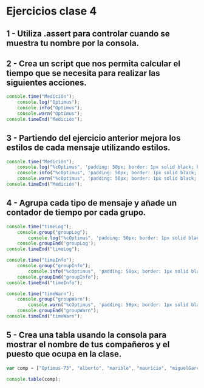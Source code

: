 # Ejercicios clase 4

## **1 -** Utiliza .assert para controlar cuando se muestra tu nombre por la consola.

## **2 -** Crea un script que nos permita calcular el tiempo que se necesita para realizar las siguientes acciones.

```javascript
console.time("Medición");
	console.log("Optimus");
	console.info("Optimus");
	console.warn("Optimus");
console.timeEnd("Medición");
```

## **3 -** Partiendo del ejercicio anterior mejora los estilos de cada mensaje utilizando estilos.

```javascript
console.time("Medición");
	console.log("%cOptimus", 'padding: 50px; border: 1px solid black; border-radius: 10px; text-align: center; font-size: 20px; background-color: white; color: black;');
	console.info("%cOptimus", 'padding: 50px; border: 1px solid black; border-radius: 10px; text-align: center; font-size: 20px; background-color: #82b1ff; color: white;');
	console.warn("%cOptimus", 'padding: 50px; border: 1px solid black; border-radius: 10px; text-align: center; font-size: 20px; background-color: #ffff8d; color: black;');
console.timeEnd("Medición");
```

## **4 -** Agrupa cada tipo de mensaje y añade un contador de tiempo por cada grupo.

```javascript
console.time("timeLog");
	console.group("groupLog");
		console.log("%cOptimus", 'padding: 50px; border: 1px solid black; border-radius: 10px; text-align: center; font-size: 20px; background-color: white; color: black;');
	console.groupEnd('groupLog');
console.timeEnd("timeLog");

console.time("timeInfo");
	console.group("groupInfo");
		console.info("%cOptimus", 'padding: 50px; border: 1px solid black; border-radius: 10px; text-align: center; font-size: 20px; background-color: #82b1ff; color: white;');
	console.groupEnd("groupInfo");
console.timeEnd("timeInfo");

console.time("timeWarn");
	console.group("groupWarn");
		console.warn("%cOptimus", 'padding: 50px; border: 1px solid black; border-radius: 10px; text-align: center; font-size: 20px; background-color: #ffff8d; color: black;');
	console.groupEnd("groupWarn");
console.timeEnd("timeWarn");
```

## **5 -** Crea una tabla usando la consola para mostrar el nombre de tus compañeros y el puesto que ocupa en la clase.

```javascript
var comp = ["Optimus-73", "alberto", "marible", "mauricio", "miguelGarcia", "ulisesGascon"];

console.table(comp);
```